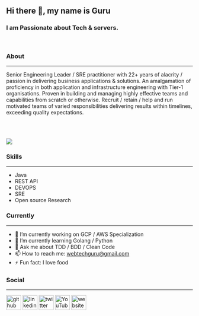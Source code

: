 ## **Hi there 👋, my name is Guru**
### **I am Passionate about Tech & servers.**
<br>

### **About**
<hr>
Senior Engineering Leader / SRE practitioner with 22+ years of alacrity / passion in delivering business applications & solutions. An amalgamation of proficiency in both application and infrastructure engineering with Tier-1 organisations. Proven in building and managing highly effective teams and capabilities from scratch or otherwise. Recruit / retain / help and run motivated teams of varied responsibilities delivering results within timelines, exceeding quality expectations.

<br><br>

<img src="https://media-exp1.licdn.com/dms/image/C4E16AQE1UevowOG6Hg/profile-displaybackgroundimage-shrink_200_800/0/1655074889994?e=1667433600&v=beta&t=w-I_2dRi6QGydJuUftTNnPZygFZa4oBPuyN_oX5k_QA">


### **Skills**
<hr> 

* Java 
* REST API
* DEVOPS 
* SRE 
* Open source Research

### **Currently**
<hr> 

- 🔭 I’m currently working on GCP / AWS Specialization 
- 🌱 I’m currently learning Golang / Python 
- 💬 Ask me about TDD / BDD / Clean Code 
- 📫 How to reach me: webtechguru@gmail.com 
- ⚡ Fun fact: I love food 

### **Social**
<hr> 

[<img src='https://cdn.jsdelivr.net/npm/simple-icons@3.0.1/icons/github.svg' alt='github' height='40'>](https://github.com/agileguru)  [<img src='https://cdn.jsdelivr.net/npm/simple-icons@3.0.1/icons/linkedin.svg' alt='linkedin' height='40'>](https://www.linkedin.com/in/webtechguru/)  [<img src='https://cdn.jsdelivr.net/npm/simple-icons@3.0.1/icons/twitter.svg' alt='twitter' height='40'>](https://twitter.com/agileguru)  [<img src='https://cdn.jsdelivr.net/npm/simple-icons@3.0.1/icons/youtube.svg' alt='YouTube' height='40'>](https://www.youtube.com/channel/UCdTbc3c1sNPhVqAAWv7yhVA)  [<img src='https://cdn.jsdelivr.net/npm/simple-icons@3.0.1/icons/icloud.svg' alt='website' height='40'>](https://www.agileguru.org)  

